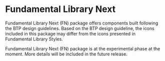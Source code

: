 # Fundamental Library Next

Fundamental Library Next (FN) package offers components built following the BTP design guidelines. Based on the BTP design guideline, the icons included in this package may differ from the icons presented in Fundamental Library Styles. 



Fundamental Library Next (FN) package is at the experimental phase at the moment. More details will be included in the future release.